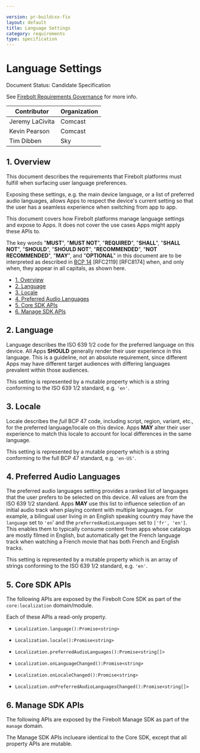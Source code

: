 ```yaml
---

version: pr-buildcxx-fix
layout: default
title: Language Settings
category: requirements
type: specification
---
```

# Language Settings

Document Status: Candidate Specification

See [Firebolt Requirements Governance](../../../governance) for more info.

| Contributor    | Organization   |
| -------------- | -------------- |
| Jeremy LaCivita            | Comcast            |
| Kevin Pearson            | Comcast            |
| Tim Dibben            | Sky            |

## 1. Overview

This document describes the requirements that Firebolt platforms must
fulfill when surfacing user language preferences.

Exposing these settings, e.g. the main device language, or a list of
preferred audio languages, allows Apps to respect the device's current
setting so that the user has a seamless experience when switching from
app to app.

This document covers how Firebolt platforms manage language settings and
expose to Apps. It does not cover the use cases Apps might apply these
APIs to.

The key words "**MUST**", "**MUST NOT**", "**REQUIRED**", "**SHALL**", "**SHALL NOT**", "**SHOULD**", "**SHOULD NOT**", "**RECOMMENDED**", "**NOT RECOMMENDED**", "**MAY**", and "**OPTIONAL**" in this document are to be interpreted as described in [BCP 14](https://www.rfc-editor.org/rfc/rfc2119.txt) [RFC2119] [RFC8174] when, and only when, they appear in all capitals, as shown here.

- [1. Overview](#1-overview)
- [2. Language](#2-language)
- [3. Locale](#3-locale)
- [4. Preferred Audio Languages](#4-preferred-audio-languages)
- [5. Core SDK APIs](#5-core-sdk-apis)
- [6. Manage SDK APIs](#6-manage-sdk-apis)

## 2. Language

Language describes the ISO 639 1/2 code for the preferred language on
this device. All Apps **SHOULD** generally render their user experience
in this language. This is a guideline, not an absolute requirement,
since different Apps may have different target audiences with differing
languages prevalent within those audiences.

This setting is represented by a mutable property which is a string
conforming to the ISO 639 1/2 standard, e.g. `'en'`.

## 3. Locale

Locale describes the *full* BCP 47 code, including script, region,
variant, etc., for the preferred language/locale on this device. Apps
**MAY** alter their user experience to match this locale to account for
local differences in the same language.

This setting is represented by a mutable property which is a string
conforming to the full BCP 47 standard, e.g. `'en-US'`.

## 4. Preferred Audio Languages

The preferred audio languages setting provides a ranked list of
languages that the user prefers to be selected on this device. All
values are from the ISO 639 1/2 standard. Apps **MAY** use this list to
influence selection of an initial audio track when playing content with
multiple languages. For example, a bilingual user living in an English
speaking country may have the `language` set to `'en`\' and the
`preferredAudioLanguages` set to `['fr', 'en']`. This
enables them to typically consume content from apps whose catalogs are
mostly filmed in English, but automatically get the French language
track when watching a French movie that has both French and English
tracks.

This setting is represented by a mutable property which is an array of
strings conforming to the ISO 639 1/2 standard, e.g. `'en'`.

## 5. Core SDK APIs

The following APIs are exposed by the Firebolt Core SDK as part of the
`core:localization` domain/module.

Each of these APIs a read-only property.

-   `Localization.language():Promise<string>`

-   `Localization.locale():Promise<string>`

-   `Localization.preferredAudioLanguages():Promise<string[]>`

-   `Localization.onLanguageChanged():Promise<string>`

-   `Localization.onLocaleChanged():Promise<string>`

-   `Localization.onPreferredAudioLanguagesChanged():Promise<string[]>`

## 6. Manage SDK APIs

The following APIs are exposed by the Firebolt Manage SDK as part of the
`manage` domain.

The Manage SDK APIs inclueare identical to the Core SDK, except that all
property APIs are mutable.
